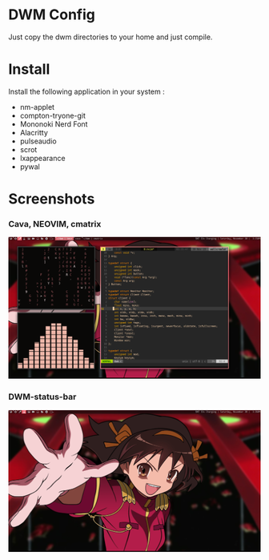 # DWM Config 

Just copy the dwm directories to your home and just compile.

# Install

Install the following application in your system :

* nm-applet
* compton-tryone-git
* Mononoki Nerd Font 
* Alacritty 
* pulseaudio 
* scrot
* lxappearance
* pywal

# Screenshots
### Cava, NEOVIM, cmatrix
![Alt text](dwm_ricing/Busy.png)
### DWM-status-bar
![Alt text](dwm_ricing/Empty.png)
